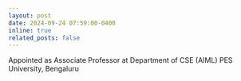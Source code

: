```yaml
---
layout: post
date: 2024-09-24 07:59:00-0400
inline: true
related_posts: false
---
```


Appointed as Associate Professor at Department of CSE (AIML) PES University, Bengaluru
